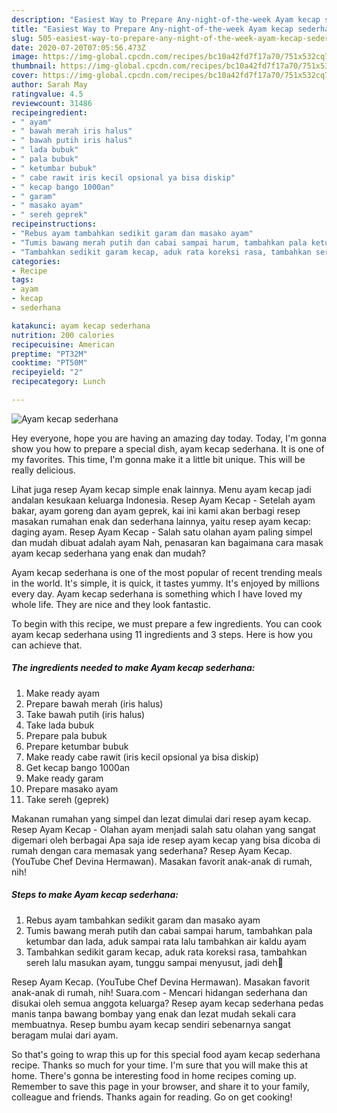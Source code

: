 ```yaml
---
description: "Easiest Way to Prepare Any-night-of-the-week Ayam kecap sederhana"
title: "Easiest Way to Prepare Any-night-of-the-week Ayam kecap sederhana"
slug: 505-easiest-way-to-prepare-any-night-of-the-week-ayam-kecap-sederhana
date: 2020-07-20T07:05:56.473Z
image: https://img-global.cpcdn.com/recipes/bc10a42fd7f17a70/751x532cq70/ayam-kecap-sederhana-foto-resep-utama.jpg
thumbnail: https://img-global.cpcdn.com/recipes/bc10a42fd7f17a70/751x532cq70/ayam-kecap-sederhana-foto-resep-utama.jpg
cover: https://img-global.cpcdn.com/recipes/bc10a42fd7f17a70/751x532cq70/ayam-kecap-sederhana-foto-resep-utama.jpg
author: Sarah May
ratingvalue: 4.5
reviewcount: 31486
recipeingredient:
- " ayam"
- " bawah merah iris halus"
- " bawah putih iris halus"
- " lada bubuk"
- " pala bubuk"
- " ketumbar bubuk"
- " cabe rawit iris kecil opsional ya bisa diskip"
- " kecap bango 1000an"
- " garam"
- " masako ayam"
- " sereh geprek"
recipeinstructions:
- "Rebus ayam tambahkan sedikit garam dan masako ayam"
- "Tumis bawang merah putih dan cabai sampai harum, tambahkan pala ketumbar dan lada, aduk sampai rata lalu tambahkan air kaldu ayam"
- "Tambahkan sedikit garam kecap, aduk rata koreksi rasa, tambahkan sereh lalu masukan ayam, tunggu sampai menyusut, jadi deh🤤"
categories:
- Recipe
tags:
- ayam
- kecap
- sederhana

katakunci: ayam kecap sederhana 
nutrition: 200 calories
recipecuisine: American
preptime: "PT32M"
cooktime: "PT50M"
recipeyield: "2"
recipecategory: Lunch

---
```



![Ayam kecap sederhana](https://img-global.cpcdn.com/recipes/bc10a42fd7f17a70/751x532cq70/ayam-kecap-sederhana-foto-resep-utama.jpg)

Hey everyone, hope you are having an amazing day today. Today, I'm gonna show you how to prepare a special dish, ayam kecap sederhana. It is one of my favorites. This time, I'm gonna make it a little bit unique. This will be really delicious.

Lihat juga resep Ayam kecap simple enak lainnya. Menu ayam kecap jadi andalan kesukaan keluarga Indonesia. Resep Ayam Kecap - Setelah ayam bakar, ayam goreng dan ayam geprek, kai ini kami akan berbagi resep masakan rumahan enak dan sederhana lainnya, yaitu resep ayam kecap: daging ayam. Resep Ayam Kecap - Salah satu olahan ayam paling simpel dan mudah dibuat adalah ayam Nah, penasaran kan bagaimana cara masak ayam kecap sederhana yang enak dan mudah?

Ayam kecap sederhana is one of the most popular of recent trending meals in the world. It's simple, it is quick, it tastes yummy. It's enjoyed by millions every day. Ayam kecap sederhana is something which I have loved my whole life. They are nice and they look fantastic.


To begin with this recipe, we must prepare a few ingredients. You can cook ayam kecap sederhana using 11 ingredients and 3 steps. Here is how you can achieve that.

<!--inarticleads1-->

##### The ingredients needed to make Ayam kecap sederhana:

1. Make ready  ayam
1. Prepare  bawah merah (iris halus)
1. Take  bawah putih (iris halus)
1. Take  lada bubuk
1. Prepare  pala bubuk
1. Prepare  ketumbar bubuk
1. Make ready  cabe rawit (iris kecil opsional ya bisa diskip)
1. Get  kecap bango 1000an
1. Make ready  garam
1. Prepare  masako ayam
1. Take  sereh (geprek)


Makanan rumahan yang simpel dan lezat dimulai dari resep ayam kecap. Resep Ayam Kecap - Olahan ayam menjadi salah satu olahan yang sangat digemari oleh berbagai Apa saja ide resep ayam kecap yang bisa dicoba di rumah dengan cara memasak yang sederhana? Resep Ayam Kecap. (YouTube Chef Devina Hermawan). Masakan favorit anak-anak di rumah, nih! 

<!--inarticleads2-->

##### Steps to make Ayam kecap sederhana:

1. Rebus ayam tambahkan sedikit garam dan masako ayam
1. Tumis bawang merah putih dan cabai sampai harum, tambahkan pala ketumbar dan lada, aduk sampai rata lalu tambahkan air kaldu ayam
1. Tambahkan sedikit garam kecap, aduk rata koreksi rasa, tambahkan sereh lalu masukan ayam, tunggu sampai menyusut, jadi deh🤤


Resep Ayam Kecap. (YouTube Chef Devina Hermawan). Masakan favorit anak-anak di rumah, nih! Suara.com - Mencari hidangan sederhana dan disukai oleh semua anggota keluarga? Resep ayam kecap sederhana pedas manis tanpa bawang bombay yang enak dan lezat mudah sekali cara membuatnya. Resep bumbu ayam kecap sendiri sebenarnya sangat beragam mulai dari ayam. 

So that's going to wrap this up for this special food ayam kecap sederhana recipe. Thanks so much for your time. I'm sure that you will make this at home. There's gonna be interesting food in home recipes coming up. Remember to save this page in your browser, and share it to your family, colleague and friends. Thanks again for reading. Go on get cooking!

